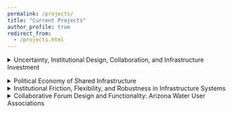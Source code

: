 ```yaml
---
permalink: /projects/
title: "Current Projects"
author_profile: true
redirect_from: 
  - /projects.html
---
```

<p>
  <details>
  <summary>
    Uncertainty, Institutional Design, Collaboration, and Infrastructure Investment
  </summary>
  <details>
    <summary>
      Survey - Flooding and EV Charging Infrastructure (US Local Managers)
    </summary>
  </details>
  <details>
    <summary>
      Agent-Based Modeling - Collective Inference & Robustness of Infrastructure Systems
    </summary>
  </details>
</details> 
</p>

<p>
  <details>
  <summary>
    Political Economy of Shared Infrastructure
  </summary>
  <details>
    <summary>
      Theoretical Systems Model - Politics, Inequality, and Robustness of Shared Infrastructure
    </summary>
    
    <em>Under Review</em>: "Politics, Inequality, & Robustness of Shared Infrastructure Systems in the Anthropocene" with Margaret Garcia and Marty Anderies
</p>

    
  </details>
</details>

<details>
  <summary>
    Institutional Friction, Flexibility, and Robustness in Infrastructure Systems
  </summary>
  <details>
    <summary>
      Applied Systems Model - Urban Water in Phoenix Metro Area
    </summary>
    
    <em>Under Review</em>: "Connecting Institutional Design to Infrastructure System Robustness: A Mixed Methods Investigation of Organizational Choice" with Aaron Deslatte, Elizabeth Koebele, Margaret Garcia, and Marty Anderies

    <strong>Publication</strong> in <em>Water Resources Research</em>: "Institutional Dynamics Impact the Response of Urban Socio-Hydrologic Systems to Supply Challenges" with Sara Alonso Vicario, Koorosh Azizi, George Hornberger, Margaret Garcia, and Marty Anderies (2024) [link](https://doi.org/10.1029/2023WR035565)
    
  </details>
  <details>
    <summary>
      Process Tracing - Urban Water Institutions & Response in Phoenix and Indianapolis
    </summary>
    
    <strong>Publication</strong> in <em>Public Administration</em>: "Embracing the ambiguity: Tracing climate response diversity in urban water management. " with Aaron Deslatte (lead) and Elizabeth Koebele (2025) [link](https://doi.org/10.1111/padm.13017)
    
    <strong>Publication</strong> in <em>International Review of Public Policy</em>: "Institutions, Voids, and Dependencies: Tracing the Designs and Robustness of Urban Water Systems" with Aaron Deslatte (lead), Elizabeth Koebele, Lauren Bartels, Sara Alonso Vicario, Celeste Coughlin, and Desi Rybolt (2023) [link](https://journals.openedition.org/irpp/3455)
    
  </details>
</details>

<details>
  <summary>
    Collaborative Forum Design and Functionality: Arizona Water User Associations
  </summary>
  <details>
    <summary>
      Survey - Arizona Water User Association Member Survey and Inclusion-Consensus Trade-Off
    </summary>

    <em>Under Review</em>: "The Inclusion-Consensus Trade-off: Comparing the Design and Functionality of Collaborative Water Governance Forums" with Elizabeth Koebele, Margaret Garcia, and Marty Anderies
  </details>
  <details>
    <summary>
      Interviews - Phoenix Metro Area Water Governance Collaboration
    </summary>

    <strong>Publication</strong> in <em>Journal of Public Administration Research and Theory</em>: "The Role of Intermediate Collaborative Forums in Polycentric Environmental Governance" with Sara Alonso Vicario and Elizabeth Koebele (2023) [link](https://doi.org/10.1093/jopart/muad017) 
    
  </details>
</details>
